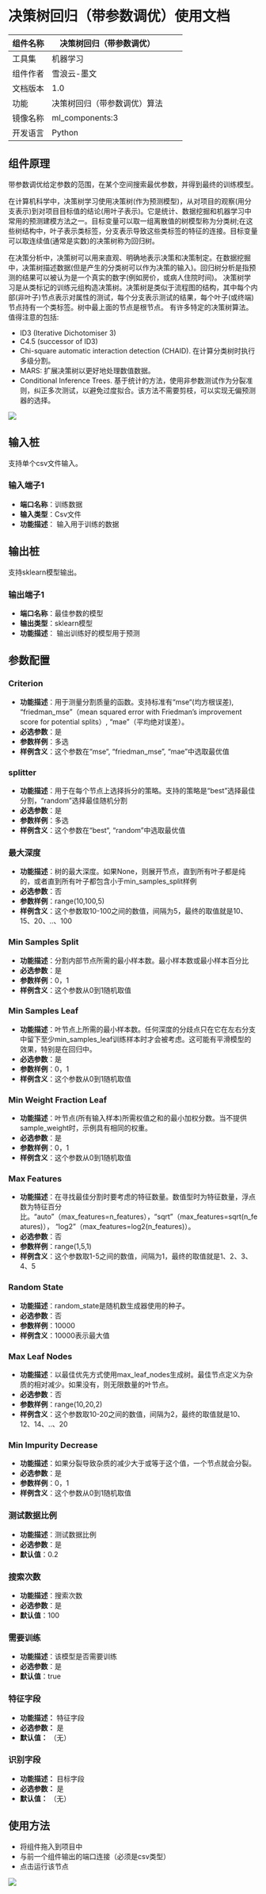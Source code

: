 # 决策树回归（带参数调优）使用文档
| 组件名称 | 决策树回归（带参数调优） |  |  |
| --- | --- | --- | --- |
| 工具集 | 机器学习 |  |  |
| 组件作者 | 雪浪云-墨文 |  |  |
| 文档版本 | 1.0 |  |  |
| 功能 | 决策树回归（带参数调优）算法 |  |  |
| 镜像名称 | ml_components:3 |  |  |
| 开发语言 | Python |  |  |

## 组件原理
带参数调优给定参数的范围，在某个空间搜索最优参数，并得到最终的训练模型。

在计算机科学中，决策树学习使用决策树(作为预测模型)，从对项目的观察(用分支表示)到对项目目标值的结论(用叶子表示)。它是统计、数据挖掘和机器学习中常用的预测建模方法之一。目标变量可以取一组离散值的树模型称为分类树;在这些树结构中，叶子表示类标签，分支表示导致这些类标签的特征的连接。目标变量可以取连续值(通常是实数)的决策树称为回归树。  

在决策分析中，决策树可以用来直观、明确地表示决策和决策制定。在数据挖掘中，决策树描述数据(但是产生的分类树可以作为决策的输入)。回归树分析是指预测的结果可以被认为是一个真实的数字(例如房价，或病人住院时间)。
决策树学习是从类标记的训练元组构造决策树。决策树是类似于流程图的结构，其中每个内部(非叶子)节点表示对属性的测试，每个分支表示测试的结果，每个叶子(或终端)节点持有一个类标签。树中最上面的节点是根节点。
有许多特定的决策树算法。值得注意的包括:

- ID3 (Iterative Dichotomiser 3)
- C4.5 (successor of ID3)
- Chi-square automatic interaction detection (CHAID). 在计算分类树时执行多级分割。
- MARS: 扩展决策树以更好地处理数值数据。
- Conditional Inference Trees. 基于统计的方法，使用非参数测试作为分裂准则，纠正多次测试，以避免过度拟合。该方法不需要剪枝，可以实现无偏预测器的选择。

![](./img/1.png)
## 输入桩
支持单个csv文件输入。
### 输入端子1

- **端口名称**：训练数据
- **输入类型**：Csv文件
- **功能描述**： 输入用于训练的数据
## 输出桩
支持sklearn模型输出。
### 输出端子1

- **端口名称**：最佳参数的模型
- **输出类型**：sklearn模型
- **功能描述**： 输出训练好的模型用于预测
## 参数配置
### Criterion

- **功能描述**：用于测量分割质量的函数。支持标准有“mse“(均方根误差), “friedman_mse”（mean squared error with Friedman’s improvement score for potential splits）, “mae”（平均绝对误差）。
- **必选参数**：是
- **参数样例**：多选
- **样例含义**：这个参数在“mse“, “friedman_mse”, “mae”中选取最优值
### splitter

- **功能描述**：用于在每个节点上选择拆分的策略。支持的策略是“best”选择最佳分割，“random”选择最佳随机分割
- **必选参数**：是
- **参数样例**：多选
- **样例含义**：这个参数在“best“, “random”中选取最优值
### 最大深度

- **功能描述**：树的最大深度。如果None，则展开节点，直到所有叶子都是纯的，或者直到所有叶子都包含小于min_samples_split样例
- **必选参数**：否
- **参数样例**：range(10,100,5)
- **样例含义**：这个参数取10-100之间的数值，间隔为5，最终的取值就是10、15、20、..、100
### Min Samples Split

- **功能描述**：分割内部节点所需的最小样本数。最小样本数或最小样本百分比
- **必选参数**：是
- **参数样例**：0，1
- **样例含义**：这个参数从0到1随机取值
### Min Samples Leaf

- **功能描述**：叶节点上所需的最小样本数。任何深度的分歧点只在它在左右分支中留下至少min_samples_leaf训练样本时才会被考虑。这可能有平滑模型的效果，特别是在回归中。
- **必选参数**：是
- **参数样例**：0，1
- **样例含义**：这个参数从0到1随机取值
### Min Weight Fraction Leaf

- **功能描述**：叶节点(所有输入样本)所需权值之和的最小加权分数。当不提供sample_weight时，示例具有相同的权重。
- **必选参数**：是
- **参数样例**：0，1
- **样例含义**：这个参数从0到1随机取值
### Max Features

- **功能描述**：在寻找最佳分割时要考虑的特征数量。数值型时为特征数量，浮点数为特征百分比。“auto”（max_features=n_features），“sqrt”（max_features=sqrt(n_features)），
“log2”（max_features=log2(n_features)）。
- **必选参数**：否
- **参数样例**：range(1,5,1)
- **样例含义**：这个参数取1-5之间的数值，间隔为1，最终的取值就是1、2、3、4、5
### Random State

- **功能描述**：random_state是随机数生成器使用的种子。
- **必选参数**：否
- **参数样例**：10000
- **样例含义**：10000表示最大值
### Max Leaf Nodes

- **功能描述**：以最佳优先方式使用max_leaf_nodes生成树。最佳节点定义为杂质的相对减少。如果没有，则无限数量的叶节点。
- **必选参数**：否
- **参数样例**：range(10,20,2)
- **样例含义**：这个参数取10-20之间的数值，间隔为2，最终的取值就是10、12、14、..、20
### Min Impurity Decrease

- **功能描述**：如果分裂导致杂质的减少大于或等于这个值，一个节点就会分裂。
- **必选参数**：是
- **参数样例**：0，1
- **样例含义**：这个参数从0到1随机取值
### 测试数据比例

- **功能描述**：测试数据比例
- **必选参数**：是
- **默认值**：0.2
### 搜索次数

- **功能描述**：搜索次数
- **必选参数**：是
- **默认值**：100
### 需要训练

- **功能描述**：该模型是否需要训练
- **必选参数**：是
- **默认值**：true

### 特征字段

- **功能描述：** 特征字段
- **必选参数：** 是
- **默认值：** （无）

### 识别字段

- **功能描述：** 目标字段
- **必选参数：** 是
- **默认值：** （无）

## 使用方法
- 将组件拖入到项目中
- 与前一个组件输出的端口连接（必须是csv类型）
- 点击运行该节点


![](./img/决策树回归（带参数调优）.png)



